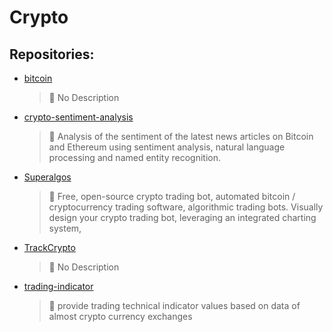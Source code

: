 # Crypto

## Repositories:
- [bitcoin](https://github.com/Thamielis/bitcoin)
	> :memo: No Description
- [crypto-sentiment-analysis](https://github.com/Thamielis/crypto-sentiment-analysis)
	> :memo: Analysis of the sentiment of the latest news articles on Bitcoin and Ethereum using sentiment analysis, natural language processing and named entity recognition.
- [Superalgos](https://github.com/Thamielis/Superalgos)
	> :memo: Free, open-source crypto trading bot, automated bitcoin / cryptocurrency trading software, algorithmic trading bots. Visually design your crypto trading bot, leveraging an integrated charting system, 
- [TrackCrypto](https://github.com/Thamielis/TrackCrypto)
	> :memo: No Description
- [trading-indicator](https://github.com/Thamielis/trading-indicator)
	> :memo: provide trading technical indicator values based on data of almost crypto currency exchanges


